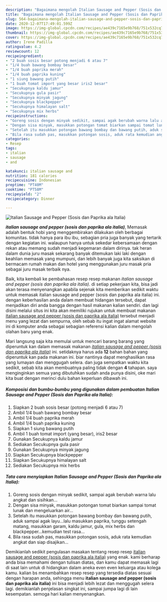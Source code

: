 ```yaml
---
description: "Bagaimana mengolah Italian Sausage and Pepper (Sosis dan Paprika ala Italia) Lezat"
title: "Bagaimana mengolah Italian Sausage and Pepper (Sosis dan Paprika ala Italia) Lezat"
slug: 564-bagaimana-mengolah-italian-sausage-and-pepper-sosis-dan-paprika-ala-italia-lezat
date: 2020-12-07T17:49:01.599Z
image: https://img-global.cpcdn.com/recipes/ae439c7165e9b768/751x532cq70/italian-sausage-and-pepper-sosis-dan-paprika-ala-italia-foto-resep-utama.jpg
thumbnail: https://img-global.cpcdn.com/recipes/ae439c7165e9b768/751x532cq70/italian-sausage-and-pepper-sosis-dan-paprika-ala-italia-foto-resep-utama.jpg
cover: https://img-global.cpcdn.com/recipes/ae439c7165e9b768/751x532cq70/italian-sausage-and-pepper-sosis-dan-paprika-ala-italia-foto-resep-utama.jpg
author: Irene Padilla
ratingvalue: 4.2
reviewcount: 12
recipeingredient:
- "2 buah sosis besar potong menjadi 6 atau 7"
- "1/4 buah bawang bombay besar"
- "1/4 buah paprika merah"
- "1/4 buah paprika kuning"
- "1 siung bawang putih"
- "1 buah tomat import yang besar iris2 besar"
- "Secukupnya kaldu jamur"
- "Secukupnya gula pasir"
- "Secukupnya minyak jagung"
- "Secukupnya blackpepper"
- "Secukupnya himalayan salt"
- "Secukupnya mix herbs"
recipeinstructions:
- "Goreng sosis dengan minyak sedikit, sampai agak berubah warna lalu angkat dan sisihkan..."
- "Dengan sisa minyak, masukkan potongan tomat biarkan sampai tomat lunak dan mengeluarkan air..."
- "Setelah itu masukkan potongan bawang bombay dan bawang putih, aduk sampai agak layu...lalu masukkan paprika, tunggu setengah matang, masukkan garam, kaldu jamur, gula, mix herbs dan blackpepper...kemudian test rasa..."
- "Bila rasa sudah pas, masukkan potongan sosis, aduk rata kemudian angkat dan siap disajikan..."
categories:
- Resep
tags:
- italian
- sausage
- and

katakunci: italian sausage and 
nutrition: 181 calories
recipecuisine: Indonesian
preptime: "PT40M"
cooktime: "PT58M"
recipeyield: "2"
recipecategory: Dinner

---
```



![Italian Sausage and Pepper (Sosis dan Paprika ala Italia)](https://img-global.cpcdn.com/recipes/ae439c7165e9b768/751x532cq70/italian-sausage-and-pepper-sosis-dan-paprika-ala-italia-foto-resep-utama.jpg)

<b><i>italian sausage and pepper (sosis dan paprika ala italia)</i></b>, Memasak adalah bentuk hobi yang menggembirakan dilakukan oleh berbagai komunitas. tidak hanya para ibu ibu, sebagian pria juga banyak yang tertarik dengan kegiatan ini. walaupun hanya untuk sekedar kebersamaan dengan rekan atau memang sudah menjadi kegemaran dalam dirinya. tak heran dalam dunia juru masak sekarang banyak ditemukan laki laki dengan keahlian memasak yang mumpuni, dan lebih banyak juga kita saksikan di bermacam rumah makan dan hotel yang menggunakan juru masak pria sebagai juru masak terbaik nya.



Baik, kita kembali ke pembahasan resep resep makanan <i>italian sausage and pepper (sosis dan paprika ala italia)</i>. di setiap pekerjaan kita, bisa jadi akan terasa menyenangkan apabila sejenak kita memberikan sedikit waktu untuk memasak italian sausage and pepper (sosis dan paprika ala italia) ini. dengan keberhasilan anda dalam membuat hidangan tersebut, dapat menjadikan diri anda bangga dengan hasil makanan kalian sendiri. dan lagi disini melalui situs ini kita akan memiliki rujukan untuk membuat makanan <u>italian sausage and pepper (sosis dan paprika ala italia)</u> tersebut menjadi menu yang lezat dan sempurna, oleh sebab itu ingat ingat alamat website ini di komputer anda sebagai sebagian referensi kalian dalam mengolah olahan baru yang enak.


Mari langsung saja kita memulai untuk mencari barang barang yang diperuntuk kan dalam memasak makanan <u><i>italian sausage and pepper (sosis dan paprika ala italia)</i></u> ini. setidaknya harus ada <b>12</b> bahan bahan yang diperuntuk kan pada makanan ini. biar nantinya dapat menghasilkan rasa yang lumayan dan menggugah selera. dan juga sempatkan waktu kita sedikit, sebab kita akan membuatnya paling tidak dengan <b>4</b> tahapan. saya menginginkan semua yang dibutuhkan sudah anda punya disini, oke mari kita buat dengan merinci dulu bahan keperluan dibawah ini.

<!--inarticleads1-->

##### Komposisi dan bumbu-bumbu yang digunakan dalam pembuatan Italian Sausage and Pepper (Sosis dan Paprika ala Italia):

1. Siapkan 2 buah sosis besar (potong menjadi 6 atau 7)
1. Ambil 1/4 buah bawang bombay besar
1. Ambil 1/4 buah paprika merah
1. Ambil 1/4 buah paprika kuning
1. Siapkan 1 siung bawang putih
1. Ambil 1 buah tomat import (yang besar), iris2 besar
1. Gunakan Secukupnya kaldu jamur
1. Sediakan Secukupnya gula pasir
1. Gunakan Secukupnya minyak jagung
1. Siapkan Secukupnya blackpepper
1. Siapkan Secukupnya himalayan salt
1. Sediakan Secukupnya mix herbs




<!--inarticleads2-->

##### Tata cara menyiapkan Italian Sausage and Pepper (Sosis dan Paprika ala Italia):

1. Goreng sosis dengan minyak sedikit, sampai agak berubah warna lalu angkat dan sisihkan...
1. Dengan sisa minyak, masukkan potongan tomat biarkan sampai tomat lunak dan mengeluarkan air...
1. Setelah itu masukkan potongan bawang bombay dan bawang putih, aduk sampai agak layu...lalu masukkan paprika, tunggu setengah matang, masukkan garam, kaldu jamur, gula, mix herbs dan blackpepper...kemudian test rasa...
1. Bila rasa sudah pas, masukkan potongan sosis, aduk rata kemudian angkat dan siap disajikan...




Demikianlah sedikit pengulasan masakan tentang resep resep <u>italian sausage and pepper (sosis dan paprika ala italia)</u> yang enak. kami berharap anda bisa memahami dengan tulisan diatas, dan kamu dapat memasak lagi di saat lain untuk di hidangkan dalam aneka even even keluarga atau kolega kamu. kalian bs menambahkan resep resep yang tersedia diatas sesuai dengan harapan anda, sehingga menu <b>italian sausage and pepper (sosis dan paprika ala italia)</b> ini bisa menjadi lebih lezat dan menggugah selera lagi. demikianlah penjelasan singkat ini, sampai jumpa lagi di lain kesempatan. semoga hari kalian menyenangkan.
